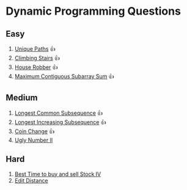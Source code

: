 # Dynamic Programming Questions

## Easy
1. [Unique Paths](https://leetcode.com/problems/unique-paths)     👍
2. [Climbing Stairs](https://leetcode.com/problems/climbing-stairs) 👍
3. [House Robber](https://leetcode.com/problems/house-robber)     👍
4. [Maximum Contiguous Subarray Sum](https://leetcode.com/problems/maximum-subarray)  👍

## Medium
1. [Longest Common Subsequence](https://leetcode.com/problems/longest-common-subsequence) 👍
2. [Longest Increasing Subsequence](https://leetcode.com/problems/longest-increasing-subsequence) 👍
3. [Coin Change](https://leetcode.com/problems/coin-change) 👍
4. [Ugly Number II](https://leetcode.com/problems/ugly-number-ii) 

## Hard
1. [Best Time to buy and sell Stock IV](https://leetcode.com/problems/best-time-to-buy-and-sell-stock-iv)
2. [Edit Distance](https://leetcode.com/problems/edit-distance)
